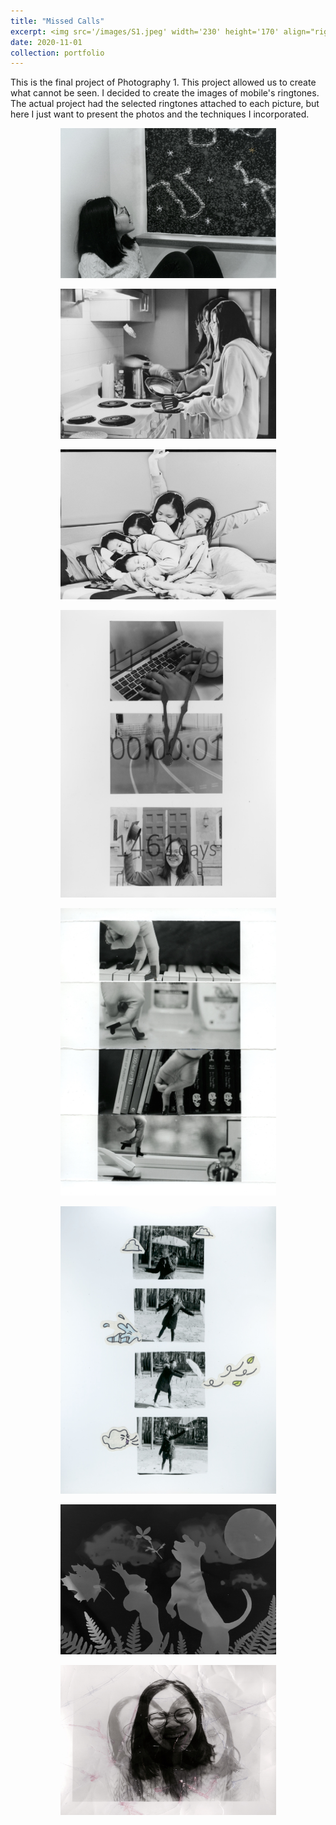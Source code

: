 ```yaml
---
title: "Missed Calls"
excerpt: <img src='/images/S1.jpeg' width='230' height='170' align="right" hspace="20"> This is the final project of Photography 1. This project allowed us to create what cannot be seen. I decided to create the images of mobile's ringtones. The actual project had the selected ringtones attached to each picture, but here I just want to present the photos and the techniques I incorporated.
date: 2020-11-01
collection: portfolio
---
```


This is the final project of Photography 1. This project allowed us to create what cannot be seen. I decided to create the images of mobile's ringtones. The actual project had the selected ringtones attached to each picture, but here I just want to present the photos and the techniques I incorporated.

<p align="center">
  <img src="/images/S1.jpeg" width="345" height="240" >
</p>

<p align="center">
  <img src="/images/S2.jpeg" width="345" height="240">
</p>

<p align="center">
  <img src="/images/S3.jpeg" width="345" height="240">
</p>

<p align="center">
  <img src="/images/S4.jpeg" width="345" height="460">
</p>

<p align="center">
  <img src="/images/S7.jpeg" width="345" height="460">
</p>

<p align="center">
  <img src="/images/Scan 7.jpeg" width="345" height="460" >
</p>

<p align="center">
  <img src="/images/S9.jpeg" width="345" height="240">
</p>

<p align="center">
  <img src="/images/Scan 10.jpeg" width="345" height="240">
</p>
